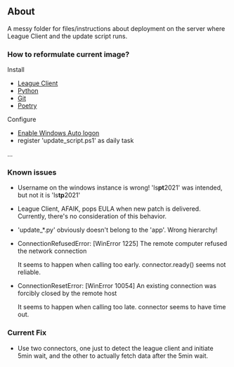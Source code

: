 ## About
A messy folder for files/instructions about deployment on the server where League Client and the update script runs.

### How to reformulate current image?
Install
- [League Client](https://download.kr.riotgames.com/league?_gl=1*e509tb*_ga*NTYwNTAzODc0LjE2Mjg2NjI5NjE.*_ga_FXBJE5DEDD*MTYyOTMwNzk1NS40LjAuMTYyOTMwNzk1NS42MA..)
- [Python](https://www.python.org/downloads/)
- [Git](https://git-scm.com/downloads)
- [Poetry](https://python-poetry.org/docs/)

Configure
- [Enable Windows Auto logon](https://docs.microsoft.com/en-us/sysinternals/downloads/autologon)
- register 'update_script.ps1' as daily task

...

### Known issues
 - Username on the windows instance is wrong! 'ls**pt**2021' was intended, but not it is 'ls**tp**2021'
 - League Client, AFAIK, pops EULA when new patch is delivered. Currently, there's no consideration of this behavior.
 - 'update_*.py' obviously doesn't belong to the 'app'. Wrong hierarchy!


 - ConnectionRefusedError: [WinError 1225] The remote computer refused the network connection

   It seems to happen when calling too early. connector.ready() seems not reliable.

 - ConnectionResetError: [WinError 10054] An existing connection was forcibly closed by the remote host

   It seems to happen when calling too late. connector seems to have time out.

### Current Fix
- Use two connectors, one just to detect the league client and initiate 5min wait, and the other to actually fetch data after the 5min wait.